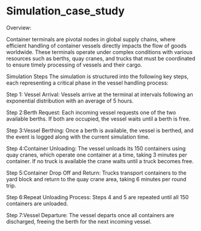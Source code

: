 # Simulation_case_study

Overview:

Container terminals are pivotal nodes in global supply chains, where efficient handling of container vessels directly impacts the flow of goods worldwide. These terminals operate under complex conditions with various resources such as berths, quay cranes, and trucks that must be coordinated to ensure timely processing of vessels and their cargo.

Simulation Steps
The simulation is structured into the following key steps, each representing a critical phase in the vessel handling process:

Step 1: Vessel Arrival: Vessels arrive at the terminal at intervals following an exponential distribution with an average of 5 hours.

Step 2:Berth Request: Each incoming vessel requests one of the two available berths. If both are occupied, the vessel waits until a berth is free.

Step 3:Vessel Berthing: Once a berth is available, the vessel is berthed, and the event is logged along with the current simulation time.

Step 4:Container Unloading: The vessel unloads its 150 containers using quay cranes, which operate one container at a time, taking 3 minutes per container. If no truck is available the crane waits until a truck becomes free. 

Step 5:Container Drop Off and Return: Trucks transport containers to the yard block and return to the quay crane area, taking 6 minutes per round trip.

Step 6:Repeat Unloading Process: Steps 4 and 5 are repeated until all 150 containers are unloaded.

Step 7:Vessel Departure: The vessel departs once all containers are discharged, freeing the berth for the next incoming vessel.

